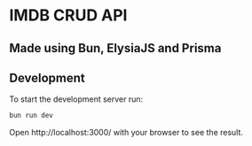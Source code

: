 # IMDB CRUD API

## Made using Bun, ElysiaJS and Prisma

## Development

To start the development server run:

```bash
bun run dev
```

Open http://localhost:3000/ with your browser to see the result.
